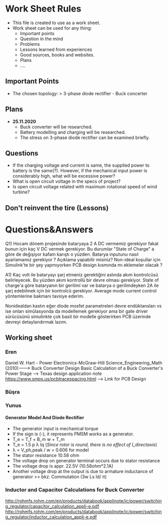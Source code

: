 # Work Sheet Rules
* This file is created to use as a work sheet.
* Work sheet can be used for any thing:
  * Important points
  * Question in the mind
  * Problems
  * Lessons learned from experiences
  * Good sources, books and websites.
  * Plans
  * ....

## Important Points
- The chosen topology: > 3-phase diode rectifier - Buck concerter
## Plans
- **25.11.2020**
  - Buck converter will be researched. 
  - Battery modelling and charging will be researched.
  - The stress on 3-phase diode rectifier can be examined briefly.
## Questions
- If the charging voltage and current is same, the supplied power to battery is the same(?). However, if the mechanical input power is considerably high,
what will be excessive power?
- What is open circuit voltage in the specs of project?
 - Is open circuit voltage related with maximum rotational speed of wind turbine?
## Don't reinvent the tire (Lessons)

# Questions&Answers

Q1) Hocam dönem projesinde bataryaya 2 A DC vermemiz gerekiyor fakat bunun 
için kaç V DC vermek gerekiyor. Bu durumlar "State of Charge" a göre 
de değişiyor kafam karıştı o yüzden. Batarya inputunu nasıl 
ayarlamamız gerekiyor ? Açıklama yapabilir misiniz?
Non-ideal koşullar için Simulink'te bir şey yapmıyorken PCB design 
kısmında mı eklemeler olacak ?

A1)
Kaç volt ile bataryayı şarj etmeniz gerektiğini aslında akım kontrolcüsü belirleyecek. Bu yüzden akım kontrollü bir devre olması gerekiyor. State of charge'a göre bataryanın bir gerilimi var ve batarya o gerilimdeyken 2A ile şarj edebilmek için bir kontrolcü gerekiyor. Average mode current control yöntemlerine bakmanı tavsiye ederim. 

Nonidealdan kastın eğer diode mosfet parametreleri devre endüktansları vs ise onları simülasyonda da modellemek gerekiyor ama bir gate driver sürücüsünü simulinkte çok basit bir modelle gösterirken PCB üzerinde devreyi detaylandırmak lazım.



## Working sheet
### Eren

Daniel W. Hart - Power Electronics-McGraw-Hill Science_Engineering_Math (2010)---> Buck Converter Design
Basic Calculation of a Buck Converter's Power Stage --> Texas design application note
https://www.smps.us/pcbtracespacing.html --> Link for PCB Design

### Büşra
### Yunus
#### Generator Model And Diode Rectifier
- The generator input is mechanical torque
 - If the sign is (-), it represents PMSM works as a generator.
 - T_e = T_f + B_m w + T_m
 - T_e = 1.5 p λ Iq (*Since rotor is round, there is no effect of I_directaxis*)
 - λ = V_ph,peak / w = 0.606 for model
- The stator resistance 10.58 ohm 
 - The voltage drop on generator terminal occurs due to stator resistance
 - The voltage drop is appr. 22.5V (10.58ohm*2.1A)
 - Another voltage drop at the output is due to armature inductance of generator >> bkz. Commutation (3w Ls Id/ π)
 


### Inductor and Capacitor Calculations for Buck Converter
http://rohmfs.rohm.com/en/products/databook/applinote/ic/power/switching_regulator/capacitor_calculation_appli-e.pdf
http://rohmfs.rohm.com/en/products/databook/applinote/ic/power/switching_regulator/inductor_calculation_appli-e.pdf
